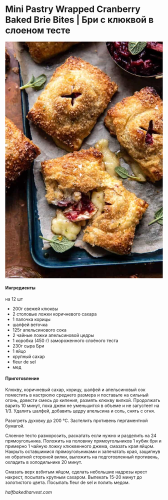 # Mini Pastry Wrapped Cranberry Baked Brie Bites \| Бри с клюквой в слоеном тесте

![Mini Pastry Wrapped Cranberry Baked Brie Bites](../pics/Pastry-Wrapped-Cranberry-Baked-Brie-Bites-6-700x1050.jpg)

#### Ингредиенты

на 12 шт

* 200г свежей клюквы
* 2 столовые ложки коричневого сахара
* 1 палочка корицы
* шалфей веточка
* 125г апельсинового сока
* 2 чайные ложки апельсиновой цедры
* 1 коробка (450 г) замороженного слоёного теста
* 230г сыра Бри
* 1 яйцо
* крупный сахар
* fleur de sel
* мед

#### Приготовление

Клюкву, коричневый сахар, корицу, шалфей и апельсиновый сок поместить в кастрюлю среднего размера и поставьте на сильный огонь, довести смесь до кипения, размять клюкву вилкой. Продолжать варить 10 минут, пока джем не уменьшится в объеме и не загустеет на 1/3. Удалить шалфей, добавить цедру апельсина и соль, снять с огня.

Разогреть духовку до 200 °C. Застелить противень пергаментной бумагой.

Слоеное тесто разморозить, раскатать если нужно и разделить на 24 прямоугольника. Положить на половину прямоугольников 1 кубик бри и примерно 1 чайную ложку клюквенного джема, смазать края яйцом. Накрыть оставшимися прямоугольниками и запечатать края, защипнув их обратной стороной вилки, выложить на подготовленный противень, охладить в холодильнике 20 минут.

Смазать верх взбитым яйцом, сделать небольшие надрезы крест накрест, посыпать крупным сахаром. Выпекать 15-20 минут до золотистого цвета. Посыпать fleur de sel и полить медом.

_halfbakedharvest.com_
